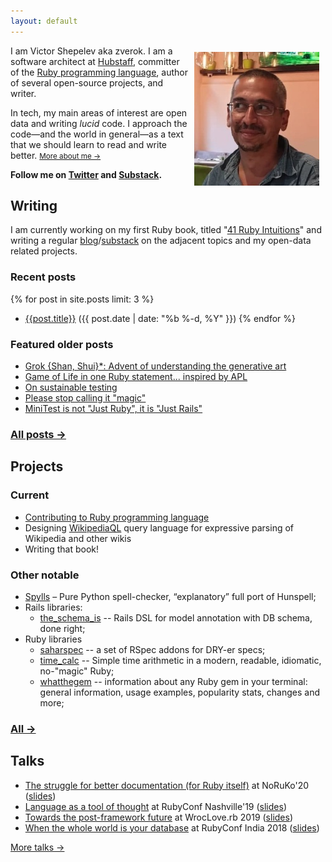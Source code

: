 ```yaml
---
layout: default
---
```


<img src="/img/me-odesa-2021.jpg" style="float:right; margin: 10px;"/>

<div class="callout">
<p>I am Victor Shepelev aka zverok. I am a software architect at <a href="https://hubstaff.com">Hubstaff</a>, committer of the <a href="https://ruby-lang.org">Ruby programming language</a>, author of several open-source projects, and writer.</p>

<p>In tech, my main areas of interest are open data and writing <i>lucid</i> code. I approach the code—and the world in general—as a text that we should learn to read and write better. <small><a href="/about/">More about me →</a></small></p>
</div>

**Follow me on [Twitter](https://twitter.com/zverok) and [Substack](https://zverok.substack.com).**

<div style="clear: both;" />

## Writing

I am currently working on my first Ruby book, titled "[41 Ruby Intuitions](/writing/#ruby-intuitions)" and writing a regular [blog](/writing/#blog)/[substack](https://zverok.substack.com) on the adjacent topics and my open-data related projects.

### Recent posts

{% for post in site.posts limit: 3 %}
* <a href="{{site.url}}{{site.baseurl}}{{post.url}}">{{post.title}}</a> (<time datetime="{{ post.date | date_to_xmlschema }}" itemprop="datePublished">{{ post.date | date: "%b %-d, %Y" }}</time>)
{% endfor %}

### Featured older posts

* [Grok {Shan, Shui}\*: Advent of understanding the generative art](/blog/2021-12-28-grok-shan-shui.html)
* [Game of Life in one Ruby statement... inspired by APL](/blog/2020-05-16-ruby-as-apl.html)
* [On sustainable testing](/blog/2017-11-07-on-culture-of-bdd.html)
* [Please stop calling it "magic"](/blog/2017-10-22-stop-magic.html)
* [MiniTest is not "Just Ruby", it is "Just Rails"](/blog/2016-10-09-minitest.html)

### [All posts →](/writing/#blog)

## Projects

### Current

* [Contributing to Ruby programming language](/projects/#ruby)
* Designing [WikipediaQL](/projects/#wikipedia_ql) query language for expressive parsing of Wikipedia and other wikis
* Writing that book!

### Other notable

* [Spylls](/projects/#spylls) – Pure Python spell-checker, “explanatory” full port of Hunspell;
* Rails libraries:
  * [the_schema_is](https://github.com/zverok/the_schema_is) -- Rails DSL for model annotation with DB schema, done right;
* Ruby libraries
  * [saharspec](https://github.com/zverok/saharspec) -- a set of RSpec addons for DRY-er specs;
  * [time_calc](https://github.com/zverok/time_calc) -- Simple time arithmetic in a modern, readable, idiomatic, no-"magic" Ruby;
  * [whatthegem](https://github.com/zverok/whatthegem) -- information about any Ruby gem in your terminal: general information, usage examples, popularity stats, changes and more;

### [All →](/projects/)

## Talks

* [The struggle for better documentation (for Ruby itself)](https://www.youtube.com/watch?v=2VVEcOyeYLA) at NoRuKo'20 ([slides](https://bit.ly/noruko2020zverok))
* [Language as a tool of thought](https://www.youtube.com/watch?v=iMBqqjkbvl4) at RubyConf Nashville'19 ([slides](http://bit.ly/rc19zverok))
* [Towards the post-framework future](https://www.youtube.com/watch?v=5UiBQtfRDUI&list=PLoGBNJiQoqRDJvwOYLuu7jnprRKhuc7Cp&index=10&t=1165s) at WrocLove.rb 2019 ([slides](https://docs.google.com/presentation/d/1ve4At8Vwww9ww3iM7BrQTTkBN9bWkOXmuSK2mmugSOQ/edit?usp=sharing))
* [When the whole world is your database](https://www.youtube.com/watch?v=x9GePP3B0oE&t=1s&list=PLe872Yf6CJWGYKLny9jFs9mLv0Z94m8k4&index=26) at RubyConf India 2018 ([slides](https://docs.google.com/presentation/d/1I4mznHUBhVVDxWfO2DRzxP4wNhs9Mmtx09SizLqIbaE/edit?usp=sharing))

[More talks →](/talks/)

